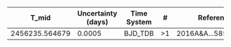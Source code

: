|T_mid|Uncertainty (days)           |Time System|#                                            |Reference                           |
|-----|-----------------------------|-----------|---------------------------------------------|------------------------------------|
|2456235.564679|0.0005                       |BJD_TDB    |>1                                           |2016A&A...585A.126W                 |
